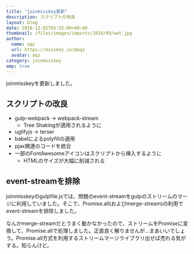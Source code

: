 ```yaml
---
title: "joinmisskey更新"
description: スクリプトの改良
layout: blog
date: 2018-12-02T03:55:00+09:00
thumbnail: /files/images/imports/2018/09/wet.jpg
author:
  name: aqz
  url: https://misskey.io/@aqz
  avatar: aqz
category: joinmisskey
amp: true
---
```

joinmisskeyを更新しました。

## スクリプトの改良
- gulp-webpack → webpack-stream
  * Tree Shakingが適用されるように
- uglifyjs → terser
- babelによるpolyfillの適用
- pjax関連のコードを統合
- 一部のFontAwesomeアイコンはスクリプトから挿入するように
  * HTMLのサイズが大幅に削減される

## event-streamを排除
joinmisskeyのgulpfile.jsでは、問題のevent-streamをgulpのストリームのマージに利用していました。そこで、Promise.all(およびmerge-stream)の利用でevent-streamを排除しました。

なんかmerge-streamだとうまく動かなかったので、ストリームをPromiseに変換して、Promise.allで処理しました。正直良く解りませんが…まあいいでしょう。Promise.all方式を利用するストリームマージライブラリ出せば売れる気がする。知らんけど。